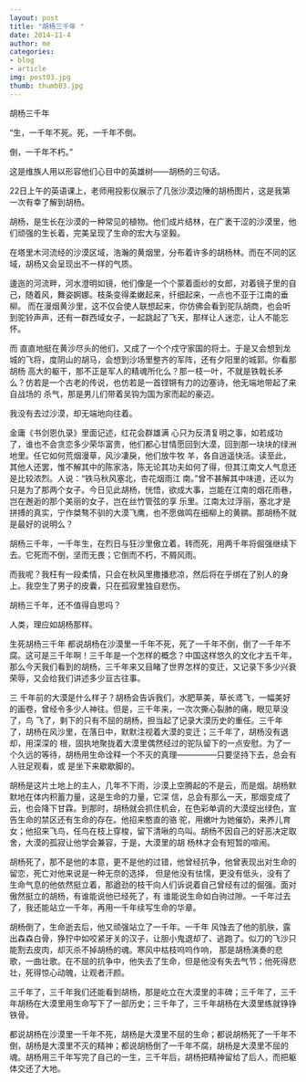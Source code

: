 ```yaml
---
layout: post
title: "胡杨三千年 "
date: 2014-11-4
author: me
categories:
- blog
- article
img: post03.jpg
thumb: thumb03.jpg
---
```


胡杨三千年 

“生，一千年不死。死，一千年不倒。

倒，一千年不朽。”


这是维族人用以形容他们心目中的英雄树——胡杨的三句话。

22日上午的英语课上，老师用投影仪展示了几张沙漠边陲的胡杨图片，这是我第一次有幸了解到胡杨。

胡杨，是生长在沙漠的一种常见的植物。他们成片结林，在广袤干涩的沙漠里，他们顽强的生长着，完美呈现了生命的宏大与坚毅。

在塔里木河流经的沙漠区域，浩瀚的黄烟里，分布着许多的胡杨林。而在不同的区域，胡杨又会呈现出不一样的气质。

逶迤的河流畔，河水澄明如镜，他们像是一个个蒙着面纱的女郎，对着镜子里的自己，随着风，舞姿婀娜。枝条变得柔嫩起来，纤细起来，一点也不亚于江南的垂柳。 而在漫烟黄沙里，这不仅会使人联想起来，你仿佛会看到驼队胡商，也会听到驼铃声声，还有一群西域女子，一起跳起了飞天，那样让人迷恋，让人不能忘怀。

而 直直地挺在黄沙尽头的他们，又成了一个个戍守家国的将士。于是又会想到龙城的飞将，度阴山的胡马，会想到沙场里整齐的军阵，还有夕阳里的城郭。你看那胡杨 高大的躯干，那不正是军人的精魂所化么？那一枝一叶，不就是铁戟长矛么？仿若是一个古老的传说，也仿若是一首铿锵有力的边塞诗，他无端地带起了来自战场的 杀气，那是男儿们带着吴钩为国为家而起的豪迈。

我没有去过沙漠，却无端地向往着。

金庸《书剑恩仇录》里面记述，红花会群雄满 心只为反清复明之事，如若成功了，谁也不会贪恋多少荣华富贵，他们都心甘情愿回到大漠，回到那一块块的绿洲地里。任它如何荒烟漫草，风沙凄戾，他们放牛牧 羊，各自逍遥快活。读至此，其他人还罢，惟不解其中的陈家洛，陈无论其功夫如何了得，但其江南文人气息还是比较浓烈。人说：“铁马秋风塞北，杏花烟雨江 南。”曾不甚解其中味道，还以为只是为了那两个女子。今日见此胡杨，恍悟，欲成大事，岂能在江南的烟花雨巷，岂在邂逅的那个美丽的女子，岂在丝竹管弦的享 乐里。江南太过浮丽，塞北才是拼搏的真实，宁作桀骜不驯的大漠飞鹰，也不愿做鸣在细柳上的黄鹂。那胡杨不就是最好的说明么？

胡杨三千年，一千年生，在烈日与狂沙里傲立着。转而死，用两千年将倔强继续下去。它死而不倒，坚而无畏；它倒而不朽，不屑风雨。

而我呢？我枉有一段柔情，只会在秋风里撒播悲凉，然后将在乎绑在了别人的身上。我空生了男子的皮囊，只在孤寂里独自悲伤。

胡杨三千年，还不值得自思吗？

人类，理应如胡杨那样。

生死胡杨三千年
都说胡杨在沙漠里一千年不死，死了一千年不倒，倒了一千年不腐。这可是三千年啊！三千年是一个怎样的概念？中国这样悠久的文化才五千年，那么今天我们看到的胡杨，三千年来又目睹了世界怎样的变迁，又记录下多少兴衰荣辱，又会给我们讲述多少亘古往事。

三 千年前的大漠是什么样子？胡杨会告诉我们，水肥草美，草长鸢飞，一幅美好的画卷，曾经令多少人神往。但是，三千年来，一次次撕心裂肺的痛，眼见草没了，鸟 飞了，剩下的只有不屈的胡杨，担当起了记录大漠历史的重任。三千年了，胡杨在风沙里，在落日中，默默注视着大漠的变迁；三千年了，胡杨没有退却，用深深的 根，固执地聚拢着大漠里偶然经过的驼队留下的一点安慰。为了一个久远的等待，胡杨用生命诠释一个不灭的真理—————只要坚持下去，总会有人驻足观看，或 是坐下来歇歇脚的。

胡杨是这片土地上的主人，几年不下雨，沙漠上空腾起的不是云，而是烟。胡杨默默地在体内积蓄力量，这是生命的力量，它深 信，总会有那么一天，那烟变成了云，也会降下甘霖。到那时，胡杨就会抓住机会，在色彩单调的大漠绽出绿色，宣告生命的禁区还有生命的存在。他招来憨直的骆 驼，用嫩叶为她催奶，来养儿育女；他招来飞鸟，任鸟在枝上穿梭，留下清啾的鸟叫。胡杨不因自己的好恶决定取舍，大漠的孤寂让他学会兼容，于是，大漠里的胡 杨林才会有短暂的喧闹。

胡杨死了，那不是他的本意，更不是他的过错，他曾经抗争，他曾表现出对生命的留恋，死亡对他来说是一种无奈的选择， 但是他没有怯懦，更没有低头，没有了生命气息的他依然挺立着，那遒劲的枝干向人们诉说着自己曾经有过的倔强。面对傲然挺立的胡杨，有谁能说他已经死了，有 谁能说生命如白驹过隙。一千年过去了，我还能站立一千年，再用一千年续写生命的华章。

胡杨倒了，生命逝去后，他又顽强站立了一千年。一千年 风蚀去了他的肌肤，露出森森白骨，狰狞中如咬紧牙关的汉子，让胆小鬼退却了、逃跑了。似刀的飞沙只能割去皮肉，却灭杀不掉胡杨的魂。寒风中枯枝呜呜作响， 那是胡杨演奏的悲歌，一曲壮歌。在不屈的抗争中，他失去了生命，但是他没有失去气节；他死得悲壮，死得惊心动魄，让观者汗颜。

三千年了，三千年我们还能看到胡杨，那是屹立在大漠里的丰碑；三千年了，三千年胡杨在大漠里用生命写下了一部历史；三千年了，三千年胡杨在大漠里练就铮铮铁骨。

都说胡杨在沙漠里一千年不死，胡杨是大漠里不屈的生命；都说胡杨死了一千年不倒，胡杨是大漠里不灭的精神；都说胡杨倒了一千年不腐，胡杨是大漠里不屈的魂。胡杨用三千年写完了自己的一生，三千年后，胡杨把精神留给了后人，而把躯体交还了大地。